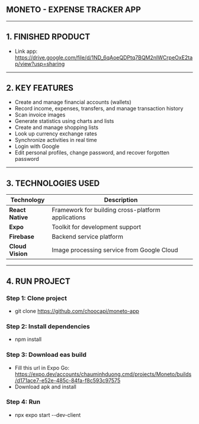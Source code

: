 ## MONETO - EXPENSE TRACKER APP

---

## 1. FINISHED RPODUCT
- Link app: https://drive.google.com/file/d/1ND_6qAoeQDPtq7BQM2nIWCrpeOxE2tap/view?usp=sharing

---

## 2. KEY FEATURES

- Create and manage financial accounts (wallets)
- Record income, expenses, transfers, and manage transaction history
- Scan invoice images
- Generate statistics using charts and lists
- Create and manage shopping lists
- Look up currency exchange rates
- Synchronize activities in real time
- Login with Google
- Edit personal profiles, change password, and recover forgotten password

---

## 3. TECHNOLOGIES USED

| Technology | Description |
|----------|-------|
| **React Native** | Framework for building cross-platform applications |
| **Expo** | Toolkit for development support |
| **Firebase** | Backend service platform |
| **Cloud Vision** | Image processing service from Google Cloud |

---
## 4. RUN PROJECT

### Step 1: Clone project
- git clone https://github.com/choocapi/moneto-app
### Step 2: Install dependencies
- npm install
### Step 3: Download eas build
- Fill this url in Expo Go: https://expo.dev/accounts/chauminhduong.cmd/projects/Moneto/builds/d171ace7-e52e-485c-84fa-f8c593c97575
- Download apk and install
### Step 4: Run
- npx expo start --dev-client
